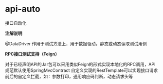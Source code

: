 # api-auto
接口自动化

**注解说明**

@DataDriver 作用于测试方法上，用于数据驱动，静态或动态读取测试用例

**RPC接口测试支持（Feign）**

对于已经声明API的Jar包可以采用类似Feign的形式实现本地化的RPC调用，API规范默认使用SpringMvcContract
自定义实现的RestTemplate可以实现接口请求前后的自定义拦截，如：参数打印，通用响应码判断，动态请求头等